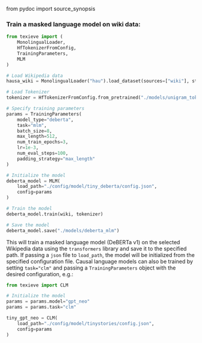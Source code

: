 from pydoc import source_synopsis

### Train a masked language model on wiki data:

```python
from texieve import (
    MonolingualLoader,
    HfTokenizerFromConfig,
    TrainingParameters,
    MLM
)

# Load Wikipedia data
hausa_wiki = MonolingualLoader("hau").load_dataset(sources=["wiki"], streaming=True)

# Load Tokenizer
tokenizer = HfTokenizerFromConfig.from_pretrained("./models/unigram_tokenizer")

# Specify training parameters
params = TrainingParameters(
    model_type="deberta",
    task="mlm",
    batch_size=8,
    max_length=512,
    num_train_epochs=3,
    lr=1e-3,
    num_eval_steps=100,
    padding_strategy="max_length"
)

# Initialize the model
deberta_model = MLM(
    load_path="./config/model/tiny_deberta/config.json",
    config=params
)

# Train the model
deberta_model.train(wiki, tokenizer)

# Save the model
deberta_model.save("./models/deberta_mlm")
```

This will train a masked language model (DeBERTa v1) on the selected Wikipedia data using
the `transformers` library and save it to the specified path.
If passing a `json` file to `load_path`, the model will be initialized from
the specified configuration file. Causal language models can also be trained by
setting `task="clm"` and passing a `TrainingParameters` object with the desired
configuration, e.g.:

```python
from texieve import CLM

# Initialize the model
params = params.model="gpt_neo"
params = params.task="clm"

tiny_gpt_neo = CLM(
    load_path="./config/model/tinystories/config.json",
    config=params
)
```
